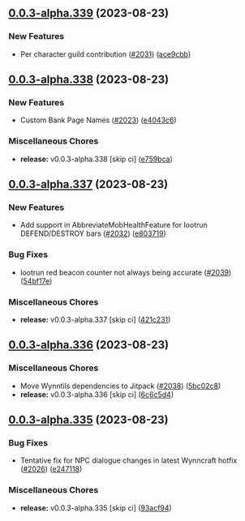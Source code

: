 ## [0.0.3-alpha.339](https://github.com/Wynntils/Artemis/compare/v0.0.3-alpha.338...v0.0.3-alpha.339) (2023-08-23)


### New Features

* Per character guild contribution ([#2031](https://github.com/Wynntils/Artemis/issues/2031)) ([ace9cbb](https://github.com/Wynntils/Artemis/commit/ace9cbb5a80b109ffca290bc400f8699208e300d))

## [0.0.3-alpha.338](https://github.com/Wynntils/Artemis/compare/v0.0.3-alpha.337...v0.0.3-alpha.338) (2023-08-23)


### New Features

* Custom Bank Page Names ([#2023](https://github.com/Wynntils/Artemis/issues/2023)) ([e4043c6](https://github.com/Wynntils/Artemis/commit/e4043c62de4e2336f36ccb1788b5cfda9106ce55))


### Miscellaneous Chores

* **release:** v0.0.3-alpha.338 [skip ci] ([e759bca](https://github.com/Wynntils/Artemis/commit/e759bca94abddcf13f5eb12ba803790c97074dba))

## [0.0.3-alpha.337](https://github.com/Wynntils/Artemis/compare/v0.0.3-alpha.336...v0.0.3-alpha.337) (2023-08-23)


### New Features

* Add support in AbbreviateMobHealthFeature for lootrun DEFEND/DESTROY bars ([#2032](https://github.com/Wynntils/Artemis/issues/2032)) ([e803719](https://github.com/Wynntils/Artemis/commit/e80371910cfe852269d0655f595e0f14d5420a1d))


### Bug Fixes

* lootrun red beacon counter not always being accurate ([#2039](https://github.com/Wynntils/Artemis/issues/2039)) ([54bf17e](https://github.com/Wynntils/Artemis/commit/54bf17e4a67d2ae92fd6dda9e105e2cb2e06cc76))


### Miscellaneous Chores

* **release:** v0.0.3-alpha.337 [skip ci] ([421c231](https://github.com/Wynntils/Artemis/commit/421c2315d34a18bb71f8b30af0395bef0089761f))

## [0.0.3-alpha.336](https://github.com/Wynntils/Artemis/compare/v0.0.3-alpha.335...v0.0.3-alpha.336) (2023-08-23)


### Miscellaneous Chores

* Move Wynntils dependencies to Jitpack ([#2038](https://github.com/Wynntils/Artemis/issues/2038)) ([5bc02c8](https://github.com/Wynntils/Artemis/commit/5bc02c83b40493aa933d9fca178b4197cb4f2b50))
* **release:** v0.0.3-alpha.336 [skip ci] ([6c6c5d4](https://github.com/Wynntils/Artemis/commit/6c6c5d4ca65690c99ecc9fd2e91fdead2c3072c5))

## [0.0.3-alpha.335](https://github.com/Wynntils/Artemis/compare/v0.0.3-alpha.334...v0.0.3-alpha.335) (2023-08-23)


### Bug Fixes

* Tentative fix for NPC dialogue changes in latest Wynncraft hotfix ([#2026](https://github.com/Wynntils/Artemis/issues/2026)) ([e247118](https://github.com/Wynntils/Artemis/commit/e2471187c95c09c3bdf1cbdcdc5d9376bcb683b9))


### Miscellaneous Chores

* **release:** v0.0.3-alpha.335 [skip ci] ([93acf94](https://github.com/Wynntils/Artemis/commit/93acf946214f942982448100966f5170c4eefa24))

